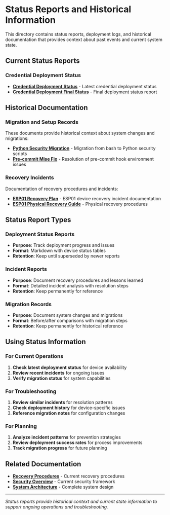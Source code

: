 # Status Reports and Historical Information

This directory contains status reports, deployment logs, and historical documentation that provides context about
past events and current system state.

## Current Status Reports

### Credential Deployment Status

- **[Credential Deployment Status](CREDENTIAL_DEPLOYMENT_STATUS.md)** - Latest credential deployment status
- **[Credential Deployment Final Status](CREDENTIAL_DEPLOYMENT_FINAL_STATUS.md)** - Final deployment status report

## Historical Documentation

### Migration and Setup Records

These documents provide historical context about system changes and migrations:

- **[Python Security Migration](../security/migration-notes.md)** - Migration from bash to Python security scripts
- **[Pre-commit Mise Fix](PRE_COMMIT_MISE_FIX.md)** - Resolution of pre-commit hook environment issues

### Recovery Incidents

Documentation of recovery procedures and incidents:

- **[ESP01 Recovery Plan](ESP01_RECOVERY_PLAN.md)** - ESP01 device recovery incident documentation
- **[ESP01 Physical Recovery Guide](ESP01_PHYSICAL_RECOVERY_GUIDE.md)** - Physical recovery procedures

## Status Report Types

### Deployment Status Reports

- **Purpose**: Track deployment progress and issues
- **Format**: Markdown with device status tables
- **Retention**: Keep until superseded by newer reports

### Incident Reports

- **Purpose**: Document recovery procedures and lessons learned
- **Format**: Detailed incident analysis with resolution steps
- **Retention**: Keep permanently for reference

### Migration Records

- **Purpose**: Document system changes and migrations
- **Format**: Before/after comparisons with migration steps
- **Retention**: Keep permanently for historical reference

## Using Status Information

### For Current Operations

1. **Check latest deployment status** for device availability
2. **Review recent incidents** for ongoing issues
3. **Verify migration status** for system capabilities

### For Troubleshooting

1. **Review similar incidents** for resolution patterns
2. **Check deployment history** for device-specific issues
3. **Reference migration notes** for configuration changes

### For Planning

1. **Analyze incident patterns** for prevention strategies
2. **Review deployment success rates** for process improvements
3. **Track migration progress** for future planning

## Related Documentation

- **[Recovery Procedures](../device-management/recovery-procedures.md)** - Current recovery procedures
- **[Security Overview](../security/overview.md)** - Current security framework
- **[System Architecture](.kilocode/rules/memory-bank/architecture.md)** - Complete system design

---

*Status reports provide historical context and current state information to support ongoing operations and
troubleshooting.*
